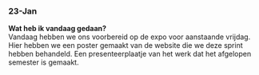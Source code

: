 ### 23-Jan  
**Wat heb ik vandaag gedaan?**  
Vandaag hebben we ons voorbereid op de expo voor aanstaande vrijdag. Hier hebben we een poster gemaakt van de website die we deze sprint hebben behandeld. Een presenteerplaatje van het werk dat het afgelopen semester is gemaakt.
